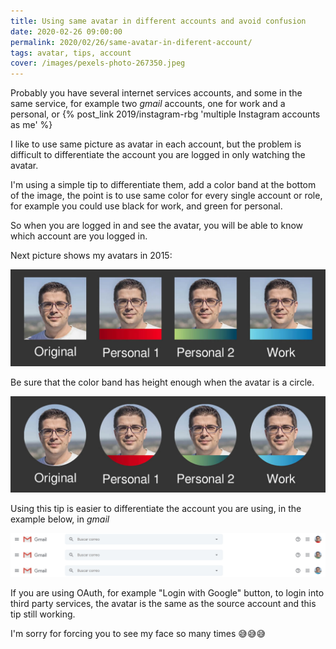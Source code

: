 ```yaml
---
title: Using same avatar in different accounts and avoid confusion
date: 2020-02-26 09:00:00
permalink: 2020/02/26/same-avatar-in-diferent-account/
tags: avatar, tips, account
cover: /images/pexels-photo-267350.jpeg
---
```


Probably you have several internet services accounts, and some in the same service, for example two _gmail_ accounts, one for work and a personal, or {% post_link 2019/instagram-rbg 'multiple Instagram accounts as me' %}

I like to use same picture as avatar in each account, but the problem is difficult to differentiate the account you are logged in only watching the avatar.

I'm using a simple tip to differentiate them, add a color band at the  bottom of the image, the point is to use same color for every single account or role, for example you could use black for work, and green for personal.

So when you are logged in and see the avatar, you will be able to know which account are you logged in.

Next picture shows my avatars in 2015:

![Sergio Carracedo avatars in 2015](/images/avatars2015.jpg)

Be sure that the color band has height enough when the avatar is a circle.

![Sergio Carracedo avatars in 2015](/images/avatars2015_circle.jpg)
 

Using this tip is easier to differentiate the account you are using, in the example below, in _gmail_

![Sergio Carracedo avatars in 2015](/images/avatars2015_gmail.png)

If you are using OAuth, for example "Login with Google" button, to login into third party services, the avatar is the same as the source account and this tip still working.

I'm sorry for forcing you to see my face so many times :sweat_smile::sweat_smile::sweat_smile:




